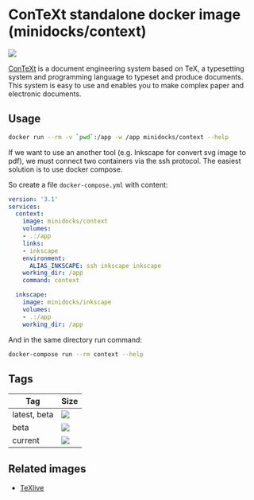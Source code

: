 ConTeXt standalone docker image (minidocks/context)
===================================================

![](https://wiki.contextgarden.net/skins/common/images/context/context_logo_inv.png?6c748)

[ConTeXt](https://wiki.contextgarden.net) is a document engineering system based on TeX,
a typesetting system and programming language to typeset and produce documents. This
system is easy to use and enables you to make complex paper and electronic documents.

Usage
-----

```bash
docker run --rm -v `pwd`:/app -w /app minidocks/context --help
```

If we want to use an another tool (e.g. Inkscape for convert svg image to pdf), we must connect
two containers via the ssh protocol. The easiest solution is to use docker compose.

So create a file `docker-compose.yml` with content:
```yaml
version: '3.1'
services:
  context:
    image: minidocks/context
    volumes:
    - .:/app
    links:
    - inkscape
    environment:
      ALIAS_INKSCAPE: ssh inkscape inkscape
    working_dir: /app
    command: context

  inkscape:
    image: minidocks/inkscape
    volumes:
    - .:/app
    working_dir: /app
```

And in the same directory run command:
```bash
docker-compose run --rm context --help
```

Tags
----

 Tag          | Size
 ---          | ----
 latest, beta | [![](https://images.microbadger.com/badges/image/minidocks/context.svg)](https://microbadger.com/images/minidocks/context)
 beta         | [![](https://images.microbadger.com/badges/image/minidocks/context:beta.svg)](https://microbadger.com/images/minidocks/context:beta)
 current      | [![](https://images.microbadger.com/badges/image/minidocks/context:current.svg)](https://microbadger.com/images/minidocks/context:current)

Related images
--------------

- [TeXlive](https://github.com/minidocks/texLive)
